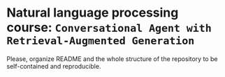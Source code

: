 # Natural language processing course: `Conversational Agent with Retrieval-Augmented Generation`

Please, organize README and the whole structure of the repository to be self-contained and reproducible.
